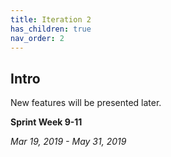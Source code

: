 ```yaml
---
title: Iteration 2
has_children: true
nav_order: 2
---
```


## Intro

New features will be presented later.

**Sprint Week 9-11**

_Mar 19, 2019 - May 31, 2019_